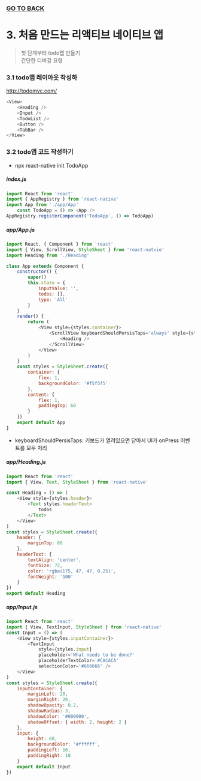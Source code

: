 ### [GO TO BACK](../README.md)

# 3. 처음 만드는 리액티브 네이티브 앱
> 첫 단계부터 todo앱 만들기  
> 간단한 디버깅 요령 

### 3.1 todo앱 레이아웃 작성하
http://todomvc.com/
```javascript
<View>
    <Heading />
    <Input />
    <TodoList />
    <Button />
    <TabBar />
</View>
```

### 3.2 todo앱 코드 작성하기
- npx react-native init TodoApp
##### index.js
```javascript
import React from 'react'
import { AppRegistry } from 'react-native'
import App from './app/App'
    const TodoApp = () => <App />
AppRegistry.registerComponent('TodoApp', () => TodoApp)
```
##### app/App.js
```javascript
import React, { Component } from 'react'
import { View, ScrollView, StyleSheet } from 'react-natvie'
import Heading from './Heading'

class App extends Component {
    constructor() {
        super()
        this.state = {
            inputValue: '',
            todos: [],
            type: 'All'
        }
    }
    render() {
        return (
            <View style={styles.container}>
                <ScrollView keyboardShouldPersisTaps='always' style={styls.content}>
                    <Heading />
                </ScrollView>
            </View>
        )
    }
    const styles = StyleSheet.create({
        container: {
            flex: 1,
            backgroundColor: '#f5f5f5'
        },
        content: {
            flex: 1,
            paddingTop: 60
        }
    })
    export default App
}
```
- keyboardShouldPersisTaps: 키보드가 열려있으면 닫아서 UI가 onPress 이벤트를 모두 처리
##### app/Heading.js
```javascript
import React from 'react'
import { View, Text, StyleSheet } from 'react-native'

const Heading = () => (
    <View style={styles.header}>
        <Text styles.headerText>
            todos
        </Text>
    </View>
)
const styles = StyleSheet.create({
    header: {
        marginTop: 80
    },
    headerText: {
        textAlign: 'center',
        fontSize: 72,
        color: 'rgba(175, 47, 47, 0.25)',
        fontWeight: '100'
    }
})
export default Heading
```
##### app/Input.js
```javascript
import React from 'react'
import { View, TextInput, StyleSheet } from 'react-native'
const Input = () => (
    <View style={styles.inputContainer}>
        <TextInput 
            style={styles.input}
            placeholder='What needs to be done?'
            placeholderTextColor='#CACACA'
            selectionColor='#666666' />
    </View>
)
const styles = StyleSheet.create({
    inputContainer: {
        marginLeft: 20,
        marginRight: 20,
        shadowOpacity: 0.2,
        shadowRadius: 3,
        shadowColor: '#000000',
        shadowOffset: { width: 2, height: 2 }
    },
    input: {
        height: 60,
        backgroundColor: '#ffffff',
        paddingLeft: 10,
        paddingRight: 10
    }
    export default Input
})
```
